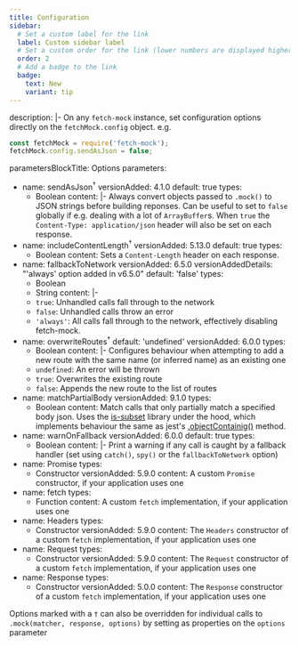 ```yaml
---
title: Configuration
sidebar:
  # Set a custom label for the link
  label: Custom sidebar label
  # Set a custom order for the link (lower numbers are displayed higher up)
  order: 2
  # Add a badge to the link
  badge:
    text: New
    variant: tip
---
```


description: |-
  On any `fetch-mock` instance, set configuration options directly on the `fetchMock.config` object. e.g.
  ```js
  const fetchMock = require('fetch-mock');
  fetchMock.config.sendAsJson = false;
  ```
parametersBlockTitle: Options
parameters:
  - name: sendAsJson<sup>†</sup>
    versionAdded: 4.1.0
    default: true
    types:
      - Boolean
    content: |-
      Always convert objects passed to `.mock()` to JSON strings before building reponses. Can be useful to set to `false` globally if e.g. dealing with a lot of `ArrayBuffer`s. When `true` the `Content-Type: application/json` header will also be set on each response.
  - name: includeContentLength<sup>†</sup>
    versionAdded: 5.13.0
    default: true
    types:
      - Boolean
    content: Sets a `Content-Length` header on each response.
  - name: fallbackToNetwork
    versionAdded: 6.5.0
    versionAddedDetails: "'always' option added in v6.5.0"
    default: 'false'
    types:
      - Boolean
      - String
    content: |-
      - `true`: Unhandled calls fall through to the network
      - `false`: Unhandled calls throw an error
      - `'always'`: All calls fall through to the network, effectively disabling fetch-mock.
  - name: overwriteRoutes<sup>†</sup>
    default: 'undefined'
    versionAdded: 6.0.0
    types:
      - Boolean
    content: |-
      Configures behaviour when attempting to add a new route with the same name (or inferred name) as an existing one
      - `undefined`: An error will be thrown
      - `true`: Overwrites the existing route
      - `false`: Appends the new route to the list of routes
  - name: matchPartialBody
    versionAdded: 9.1.0
    types:
      - Boolean
    content: Match calls that only partially match a specified body json. Uses the [is-subset](https://www.npmjs.com/package/is-subset) library under the hood, which implements behaviour the same as jest's [.objectContainig()](https://jestjs.io/docs/en/expect#expectobjectcontainingobject) method.
  - name: warnOnFallback
    versionAdded: 6.0.0
    default: true
    types:
      - Boolean
    content: |-
      Print a warning if any call is caught by a fallback handler (set using `catch()`, `spy()` or the `fallbackToNetwork` option)
  - name: Promise
    types:
      - Constructor
    versionAdded: 5.9.0
    content: A custom `Promise` constructor, if your application uses one
  - name: fetch
    types:
      - Function
    content: A custom `fetch` implementation, if your application uses one
  - name: Headers
    types:
      - Constructor
    versionAdded: 5.9.0
    content: The `Headers` constructor of a custom `fetch` implementation, if your application uses one
  - name: Request
    types:
      - Constructor
    versionAdded: 5.9.0
    content: The `Request` constructor of a custom `fetch` implementation, if your application uses one
  - name: Response
    types:
      - Constructor
    versionAdded: 5.0.0
    content: The `Response` constructor of a custom `fetch` implementation, if your application uses one

Options marked with a `†` can also be overridden for individual calls to `.mock(matcher, response, options)` by setting as properties on the `options` parameter
